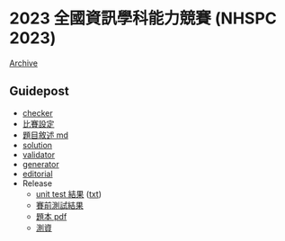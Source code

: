 # 2023 全國資訊學科能力競賽 (NHSPC 2023)

[Archive](https://www.twpca.org/)

## Guidepost

- [checker](checker/)
- [比賽設定](config/)
- [題目敘述 md](problems/)
- [solution](solution/)
- [validator](validator/)
- [generator](generator/)
- [editorial](https://nhspc2023.twpca.org/editorial/editorial)
- Release
  - [unit test 結果](https://nhspc2023.twpca.org/release/unittest.html) ([txt](release/unittest.log))
  - [賽前測試結果](https://nhspc2023.twpca.org/release/result.html)
  - [題本 pdf](https://nhspc2023.twpca.org/release/problems/problems.pdf)
  - [測資](release/testdata)

